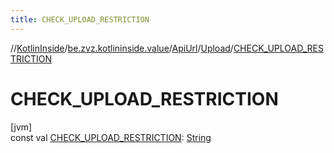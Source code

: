 ```yaml
---
title: CHECK_UPLOAD_RESTRICTION
---
```

//[KotlinInside](../../../../index.html)/[be.zvz.kotlininside.value](../../index.html)/[ApiUrl](../index.html)/[Upload](index.html)/[CHECK_UPLOAD_RESTRICTION](-c-h-e-c-k_-u-p-l-o-a-d_-r-e-s-t-r-i-c-t-i-o-n.html)



# CHECK_UPLOAD_RESTRICTION



[jvm]\
const val [CHECK_UPLOAD_RESTRICTION](-c-h-e-c-k_-u-p-l-o-a-d_-r-e-s-t-r-i-c-t-i-o-n.html): [String](https://kotlinlang.org/api/latest/jvm/stdlib/kotlin/-string/index.html)




